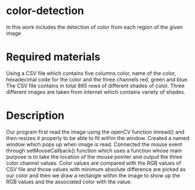 # color-detection
In this work includes the detection of color from each region of the given image

# Required materials 
Using a CSV file which contains five columns color, name of the color, hexadecimal code for the color and the three channels red, green and blue. The CSV file contains in total 865 rows of different shades of color. Three different images are taken from internet which contains variety of shades. 

# Description
Our program first read the image using the openCV function imread() and then resizes it properly to be able to fit within the window. Created a named window which pops up when image is read. Connected the mouse event through setMouseCallback() function which uses a function whose main purpose is to take the location of the mouse pointer and output the three color channel values. Color values are compared with the RGB values of CSV file and those values with minimum absolute difference are picked as our color and then we draw a rectangle within the image to show up the RGB values and the associated color with the value.
